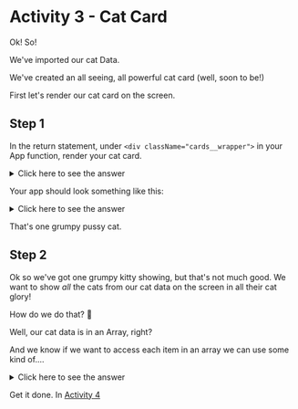 # Activity 3 - Cat Card

Ok! So!

We've imported our cat Data.

We've created an all seeing, all powerful cat card (well, soon to be!)

First let's render our cat card on the screen.

## Step 1

In the return statement, under `<div className="cards__wrapper">` in your App function, render your cat card.

<details>
<summary>Click here to see the answer</summary>
<pre>

`<CatCard />`
</pre>
</details>

Your app should look something like this:

<details>
<summary>Click here to see the answer</summary>
<pre>

![Example](../public/act-3-cat-card-example.png)
</pre>
</details>

That's one grumpy pussy cat.

## Step 2

Ok so we've got one grumpy kitty showing, but that's not much good. We want to show *all* the cats from our cat data on the screen in all their cat glory!

How do we do that? 🤔

Well, our cat data is in an Array, right?

And we know if we want to access each item in an array we can use some kind of....

<details>
<summary>Click here to see the answer</summary>
<pre>

for Loop!

Just like we'd loop through a normal array lets loop through our Cat data! 😺 ↬

</pre>
</details>

Get it done. In [Activity 4](./activity-4.md)
